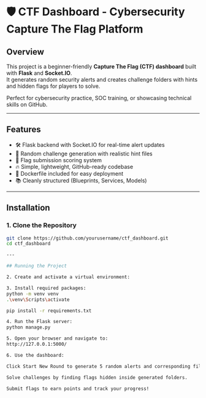 # 🛡️ CTF Dashboard - Cybersecurity Capture The Flag Platform

## Overview

This project is a beginner-friendly **Capture The Flag (CTF) dashboard** built with **Flask** and **Socket.IO**.  
It generates random security alerts and creates challenge folders with hints and hidden flags for players to solve.

Perfect for cybersecurity practice, SOC training, or showcasing technical skills on GitHub.

---

## Features

- 🛠️ Flask backend with Socket.IO for real-time alert updates
- 🧠 Random challenge generation with realistic hint files
- 🎯 Flag submission scoring system
- 🔥 Simple, lightweight, GitHub-ready codebase
- 🐳 Dockerfile included for easy deployment
- 📚 Cleanly structured (Blueprints, Services, Models)

---

## Installation

### 1. Clone the Repository
```bash
git clone https://github.com/yourusername/ctf_dashboard.git
cd ctf_dashboard

---

## Running the Project

2. Create and activate a virtual environment:

3. Install required packages:
python -m venv venv
.\venv\Scripts\activate

pip install -r requirements.txt

4. Run the Flask server:
python manage.py

5. Open your browser and navigate to:
http://127.0.0.1:5000/

6. Use the dashboard:

Click Start New Round to generate 5 random alerts and corresponding filesystem challenges.

Solve challenges by finding flags hidden inside generated folders.

Submit flags to earn points and track your progress!

